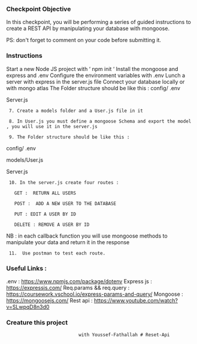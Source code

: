 ### Checkpoint Objective
In this checkpoint, you will be performing a series of guided instructions to create a REST API by manipulating your database with mongoose.

PS: don't forget to comment on your code before submitting it.
### Instructions
Start a new Node JS project  with ‘ npm init ‘
Install the mongoose and express and  .env
Configure the environment variables with .env
Lunch a server with express in the server.js file
Connect your database locally or with mongo atlas
The Folder structure should be like this :
config/ .env 

Server.js

     7. Create a models folder and a User.js file in it 

     8. In User.js you must define a mongoose Schema and export the model , you will use it in the server.js

     9. The Folder structure should be like this : 

config/ .env 

models/User.js

Server.js

     10. In the server.js create four routes : 

       GET :  RETURN ALL USERS 

       POST :  ADD A NEW USER TO THE DATABASE 

       PUT : EDIT A USER BY ID 

       DELETE : REMOVE A USER BY ID 

NB : in each callback function you will use mongoose methods to manipulate your data and return it in the response 

     11.  Use postman to test each route.
###    Useful Links : 

.env : https://www.npmjs.com/package/dotenv
Express js : https://expressjs.com/
Req.params && req.query : https://coursework.vschool.io/express-params-and-query/
Mongoose : https://mongoosejs.com/
Rest api : https://www.youtube.com/watch?v=SLwpqD8n3d0
### Creature this project 
                               with Youssef-Fathallah # Reset-Api
